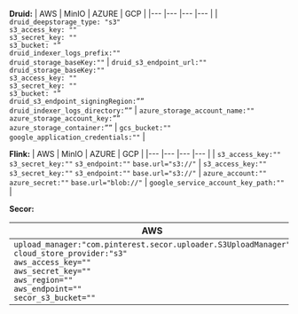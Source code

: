 **Druid:**
| AWS 	| MinIO 	| AZURE 	| GCP 	|
|---	|---	|---	|---	|
| `druid_deepstorage_type: "s3"` <br>`s3_access_key: ""`<br>`s3_secret_key: ""`<br>`s3_bucket: "”`<br>`druid_indexer_logs_prefix:""`<br>`druid_storage_baseKey:""` 	| `druid_s3_endpoint_url:""`<br>`druid_storage_baseKey:""`<br>`s3_access_key: ""`<br>`s3_secret_key: ""`<br>`s3_bucket: "”`<br>`druid_s3_endpoint_signingRegion:””`<br>`druid_indexer_logs_directory:””` 	| `azure_storage_account_name:""`<br>`azure_storage_account_key:””`<br>`azure_storage_container:””` 	| `gcs_bucket:""`<br>`google_application_credentials:""` 	|

**Flink:**
| AWS 	| MinIO 	| AZURE 	| GCP 	|
|---	|---	|---	|---	|
| `s3_access_key:""` `s3_secret_key:""` `s3_endpoint:""` `base.url="s3://"` 	| `s3_access_key:""` `s3_secret_key:""` `s3_endpoint:""` `base.url="s3://"` 	| `azure_account:""` `azure_secret:""` `base.url="blob://"` 	| `google_service_account_key_path:""` 	|

**Secor:**

| AWS 	| MinIO 	| AZURE 	| GCP 	|
|---	|---	|---	|---	|
| `upload_manager:"com.pinterest.secor.uploader.S3UploadManager"`<br>`cloud_store_provider:"s3"`<br>`aws_access_key=""`<br>`aws_secret_key=""`<br>`aws_region=""`<br>`aws_endpoint=""`<br>`secor_s3_bucket=""` 	| `upload_manager:"com.pinterest.secor.uploader.S3UploadManager"`<br>`cloud_store_provider:"s3"`<br>`aws_access_key:""`<br>`aws_secret_key:""`<br>`aws_region:""`<br>`aws_endpoint:""`<br>`secor_s3_bucket:""` 	| `upload_manager:"com.pinterest.secor.uploader.AzureUploadManager"`<br>`cloud_store_provider:"blob"`<br>`azure_account_name:""`<br>`azure_account_key=`<br>`azure_container_name=` 	| `upload_manger:"com.pinterest.secor.uploader.GsUploadManager"`<br>`gs_bucket:""`<br>`gs_path:""`<br>`gs_credentials_path:""` 	|